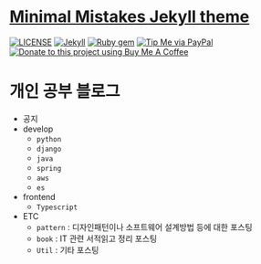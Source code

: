 # [Minimal Mistakes Jekyll theme](https://mmistakes.github.io/minimal-mistakes/)

[![LICENSE](https://img.shields.io/badge/license-MIT-lightgrey.svg)](https://raw.githubusercontent.com/mmistakes/minimal-mistakes/master/LICENSE)
[![Jekyll](https://img.shields.io/badge/jekyll-%3E%3D%203.7-blue.svg)](https://jekyllrb.com/)
[![Ruby gem](https://img.shields.io/gem/v/minimal-mistakes-jekyll.svg)](https://rubygems.org/gems/minimal-mistakes-jekyll)
[![Tip Me via PayPal](https://img.shields.io/badge/PayPal-tip%20me-green.svg?logo=paypal)](https://www.paypal.me/mmistakes)
[![Donate to this project using Buy Me A Coffee](https://img.shields.io/badge/buy%20me%20a%20coffee-donate-yellow.svg)](https://www.buymeacoffee.com/mmistakes)



# 개인 공부 블로그

- 공지
- develop
  - `python`
  - `django`
  - `java`
  - `spring`
  - `aws`
  - `es` 
- frontend
  - `Typescript`
- ETC
  - `pattern` : 디자인패턴이나 소프트웨어 설계방법 등에 대한 포스팅
  - `book` : IT 관련 서적읽고 정리 포스팅
  - `Util` : 기타 포스팅
